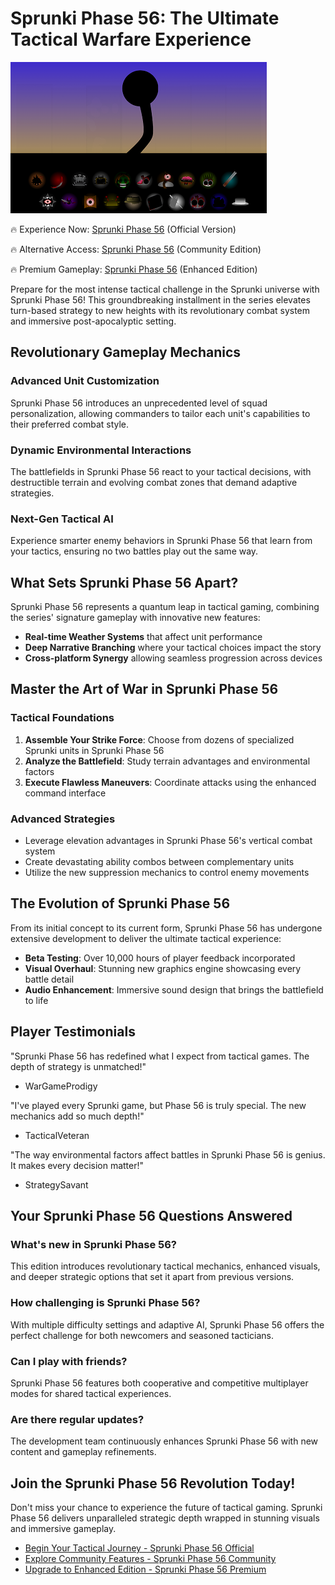 # Sprunki Phase 56: The Ultimate Tactical Warfare Experience

![Sprunki Phase 56](https://raw.githubusercontent.com/sprunkiscrunkly/sprunki-phase-56/refs/heads/main/sprunki-phase-56.png "Sprunki Phase 56")

🔥 Experience Now: [Sprunki Phase 56](https://sprunksters.com/sprunki-phase-56/ "Sprunki Phase 56") (Official Version)

🔥 Alternative Access: [Sprunki Phase 56](https://sprunkiscrunkly.com/sprunki-phase-56/ "Sprunki Phase 56") (Community Edition)

🔥 Premium Gameplay: [Sprunki Phase 56](https://sprunkipyramixed.com/sprunki-phase-56/ "Sprunki Phase 56") (Enhanced Edition)

Prepare for the most intense tactical challenge in the Sprunki universe with Sprunki Phase 56! This groundbreaking installment in the series elevates turn-based strategy to new heights with its revolutionary combat system and immersive post-apocalyptic setting.

## Revolutionary Gameplay Mechanics

### Advanced Unit Customization
Sprunki Phase 56 introduces an unprecedented level of squad personalization, allowing commanders to tailor each unit's capabilities to their preferred combat style.

### Dynamic Environmental Interactions
The battlefields in Sprunki Phase 56 react to your tactical decisions, with destructible terrain and evolving combat zones that demand adaptive strategies.

### Next-Gen Tactical AI
Experience smarter enemy behaviors in Sprunki Phase 56 that learn from your tactics, ensuring no two battles play out the same way.

## What Sets Sprunki Phase 56 Apart?

Sprunki Phase 56 represents a quantum leap in tactical gaming, combining the series' signature gameplay with innovative new features:

- **Real-time Weather Systems** that affect unit performance
- **Deep Narrative Branching** where your tactical choices impact the story
- **Cross-platform Synergy** allowing seamless progression across devices

## Master the Art of War in Sprunki Phase 56

### Tactical Foundations
1. **Assemble Your Strike Force**: Choose from dozens of specialized Sprunki units in Sprunki Phase 56
2. **Analyze the Battlefield**: Study terrain advantages and environmental factors
3. **Execute Flawless Maneuvers**: Coordinate attacks using the enhanced command interface

### Advanced Strategies
- Leverage elevation advantages in Sprunki Phase 56's vertical combat system
- Create devastating ability combos between complementary units
- Utilize the new suppression mechanics to control enemy movements

## The Evolution of Sprunki Phase 56

From its initial concept to its current form, Sprunki Phase 56 has undergone extensive development to deliver the ultimate tactical experience:

- **Beta Testing**: Over 10,000 hours of player feedback incorporated
- **Visual Overhaul**: Stunning new graphics engine showcasing every battle detail
- **Audio Enhancement**: Immersive sound design that brings the battlefield to life

## Player Testimonials

"Sprunki Phase 56 has redefined what I expect from tactical games. The depth of strategy is unmatched!"  
- WarGameProdigy

"I've played every Sprunki game, but Phase 56 is truly special. The new mechanics add so much depth!"  
- TacticalVeteran

"The way environmental factors affect battles in Sprunki Phase 56 is genius. It makes every decision matter!"  
- StrategySavant

## Your Sprunki Phase 56 Questions Answered

### What's new in Sprunki Phase 56?
This edition introduces revolutionary tactical mechanics, enhanced visuals, and deeper strategic options that set it apart from previous versions.

### How challenging is Sprunki Phase 56?
With multiple difficulty settings and adaptive AI, Sprunki Phase 56 offers the perfect challenge for both newcomers and seasoned tacticians.

### Can I play with friends?
Sprunki Phase 56 features both cooperative and competitive multiplayer modes for shared tactical experiences.

### Are there regular updates?
The development team continuously enhances Sprunki Phase 56 with new content and gameplay refinements.

## Join the Sprunki Phase 56 Revolution Today!

Don't miss your chance to experience the future of tactical gaming. Sprunki Phase 56 delivers unparalleled strategic depth wrapped in stunning visuals and immersive gameplay.

- [Begin Your Tactical Journey - Sprunki Phase 56 Official](https://sprunksters.com/sprunki-phase-56/)
- [Explore Community Features - Sprunki Phase 56 Community](https://sprunkiscrunkly.com/sprunki-phase-56/)
- [Upgrade to Enhanced Edition - Sprunki Phase 56 Premium](https://sprunkipyramixed.com/sprunki-phase-56/)
